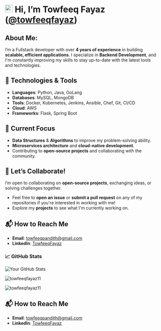 # <img src="https://media.giphy.com/media/hvRJCLFzcasrR4ia7z/giphy.gif" width="25px"> Hi, I’m **Towfeeq Fayaz** ([@towfeeqfayaz](https://github.com/towfeeqfayaz11))

## About Me:
I’m a Fullstack developer with over **4 years of experience** in building **scalable, efficient applications**. I specialize in **Backend Development**, and I'm constantly improving my skills to stay up-to-date with the latest tools and technologies.

## 🔧 Technologies & Tools

- **Languages**: Python, Java, GoLang
- **Databases**: MySQL, MongoDB
- **Tools**: Docker, Kubernetes, Jenkins, Ansible, Chef, Git, CI/CD
- **Cloud**: AWS
- **Frameworks**: Flask, Spring Boot

## 🌱 Current Focus

- **Data Structures** & **Algorithms** to improve my problem-solving ability.
- **Microservices architecture** and **cloud-native development**.
- Contributing to **open-source projects** and collaborating with the community.

## 🚀 Let’s Collaborate!

I’m open to collaborating on **open-source projects**, exchanging ideas, or solving challenges together.

- Feel free to **open an issue** or **submit a pull request** on any of my repositories if you're interested in working with me!
- Explore my **projects** to see what I'm currently working on.

## 📬 How to Reach Me

- **Email**: [towfeeqpandith@gmail.com](mailto:towfeeqpandith@gmail.com)
- **LinkedIn**: [TowfeeqFayaz](https://www.linkedin.com/in/towfeeq11/)


### 📈 GitHub Stats

![Your GitHub Stats](https://github-readme-stats.vercel.app/api?username=towfeeqfayaz11&show_icons=true&theme=radical)

<img align="center" src="https://github-readme-streak-stats.herokuapp.com/?user=towfeeqfayaz11&" alt="towfeeqfayaz11" />
<p><img align="center" src="https://github-readme-stats.vercel.app/api/top-langs?username=towfeeqfayaz11&show_icons=true&locale=en&layout=compact" alt="towfeeqfayaz11" /></p>

## 📬 How to Reach Me

- **Email**: [towfeeqpandith@gmail.com](mailto:towfeeqpandith@gmail.com)
- **LinkedIn**: [TowfeeqFayaz](https://www.linkedin.com/in/towfeeq11/)
